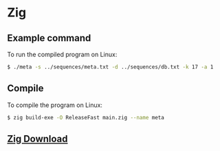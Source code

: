 # Zig

## Example command

To run the compiled program on Linux:

```bash
$ ./meta -s ../sequences/meta.txt -d ../sequences/db.txt -k 17 -a 1
```

## Compile

To compile the program on Linux:

```bash
$ zig build-exe -O ReleaseFast main.zig --name meta
```

## [Zig Download](https://ziglang.org/download/)